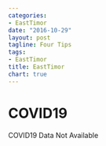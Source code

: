 ```yaml
---
categories:
- EastTimor
date: "2016-10-29"
layout: post
tagline: Four Tips
tags:
- EastTimor
title: EastTimor
chart: true
---
```



# COVID19
COVID19 Data Not Available
